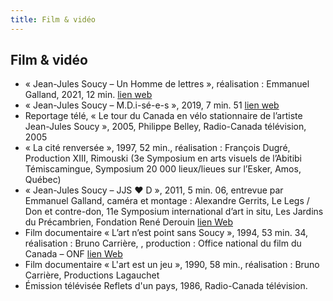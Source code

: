 ```yaml
---
title: Film & vidéo
---
```


## Film & vidéo

- « Jean-Jules Soucy – Un Homme de lettres », réalisation : Emmanuel Galland, 2021, 12 min. [lien web](https://www.youtube.com/watch?v=aQl1DCInM8A)
- « Jean-Jules Soucy – M.D.i-sé-e-s », 2019, 7 min. 51 [lien web](https://www.youtube.com/watch?v=N-5y5OEW0bU)
- Reportage télé, « Le tour du Canada en vélo stationnaire de l’artiste Jean-Jules Soucy », 2005, Philippe Belley, Radio-Canada télévision, 2005
- « La cité renversée », 1997, 52 min., réalisation : François Dugré, Production XIII, Rimouski (3e Symposium en arts visuels de l’Abitibi Témiscamingue, Symposium 20 000 lieux/lieues sur l’Esker, Amos, Québec)
- « Jean-Jules Soucy –  JJS ♥ D », 2011, 5 min. 06, entrevue par Emmanuel Galland, caméra et montage : Alexandre Gerrits, Le Legs / Don et contre-don, 11e Symposium international d’art in situ, Les Jardins du Précambrien, Fondation René Derouin [lien Web](https://vimeo.com/27465482) 
- Film documentaire « L’art n’est point sans Soucy », 1994, 53 min. 34, réalisation : Bruno Carrière, , production : Office national du film du Canada – ONF [lien Web](https://www.onf.ca/film/art_n_est_point_sans_soucy)
- Film documentaire « L'art est un jeu », 1990, 58 min., réalisation : Bruno Carrière, Productions Lagauchet
- Émission télévisée Reflets d'un pays, 1986, Radio-Canada télévision.

